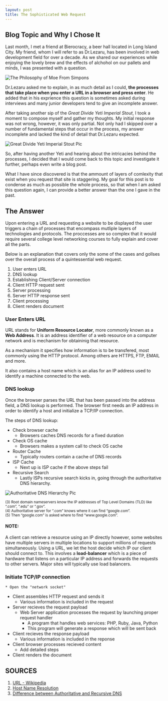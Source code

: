 ```yaml
---
layout: post
title: The Sophisticated Web Request
---
```


## Blog Topic and Why I Chose It

Last month, I met a friend at Bierocracy, a beer hall located in Long Island City. My friend, whom I will refer to as Dr.Lezaru, has been involved in web development field for over a decade. As we shared our experiences while enjoying the lovely brew and the effects of alchohol on our pallets and minds, I was presented with a question.

![The Philosophy of Moe From Simpons](http://www.dadsbigplan.com/wp-content/uploads/2011/05/beer-is-the-answer.jpg)

Dr.Lezaru asked me to explain, in as much detail as I could, **the processes that take place when you enter a URL in a browser and press enter**. He added that in his exprience this question is sometimes asked during interviews and many junior developers tend to give an incomplete answer.

After taking another sip of the _Great Divide Yeti Imperial Stout_, I took a moment to compose myself and gather my thoughts. My initial response was not wrong, however, it was only partial. Not only had I skipped over a number of fundamental steps that occur in the process, my answer incomplete and lacked the kind of detail that Dr.Lezaru expected.

![Great Divide Yeti Imperial Stout Pic](http://media-cache-ec0.pinimg.com/736x/6a/35/94/6a359488fab2d49364209ea9d2e02882.jpg)

So, after having another Yeti and hearing about the intricacies behind the processes, I decided that I would come back to this topic and investigate it further, perhaps even write a blog post.

What I have since discovered is that the ammount of layers of comlexity that exist when you request that site is staggering. My goal for this post is to condense as much as possible the whole process, so that when I am asked this question again, I can provide a better answer than the one I gave in the past.

## The Answer

Upon entering a URL and requesting a website to be displayed the user triggers a chain of processes that encompass mutliple layers of technologies and protocols. The proccesses are so complex that it would require several college level networking courses to fully explain and cover all the parts.

Below is an explanation that covers only the some of the cases and gollses over the overall process of a quintessential web request.

1. User enters URL
2. DNS lookup
3. Establishing Client/Server connection
4. Client HTTP request sent
5. Server processing
6. Server HTTP response sent
7. Client processing
8. Client renders document

### User Enters URL

URL stands for **Uniform Resource Locator**, more commonly known as a **Web Address**. It is an address identifier of a web resource on a computer network and is mechanism for obtaininig that resource.

As a mechanism it specifies how information is to be transfered, most commonly using the HTTP protocol. Among others are HTTPS, FTP, EMAIL and more.

It also contains a host name which is an alias for an IP address used to identify a machine connected to the web.

### DNS lookup

Once the browser parses the URL that has been passed into the address field, a DNS lookup is performed. The browser first needs an IP address in order to identify a host and initialize a TCP/IP connection.

The steps of DNS lookup:

* Check browser cache
    * Browsers caches DNS records for a fixed duration
* Check OS cache
    * Browsers makes a system call to check OS cache
* Router Cache
    * Typically routers contain a cache of DNS records
* ISP Cache
    * Next up is ISP cache if the above steps fail
* Recursive Search
    * Lastly ISPs recursive search kicks in, going through the authoritative DNS hierarchy.

![Authoritative DNS Hierarchy Pic](https://s3-us-west-1.amazonaws.com/umbrella-blog-uploads/wp-content/uploads/2014/07/Screen-Shot-2014-07-16-at-10.56.09-AM.png)

<sup>
(3) Root domain nameservers know the IP addresses of Top Level Domains (TLD) like “.com”, “.edu” or “.gov”.<br>
(4) Authoritative server for “.com” knows where it can find “google.com”.<br>
(5) Then “google.com” is asked where to find “www.google.com”.<br>
</sup>

#### NOTE:

A client can retrieve a resource using an IP directly however, some websites have multiple servers in multiple locations to support millions of requests simultaneously. Using a URL, we let the host decide which IP our client should connect to. This involves a **load-balancer** which is a piece of hardware that listens on a particular IP address and forwards the requests to other servers. Major sites will typically use load balancers.


### Initiate TCP/IP connection
    * Open the "network socket"



* Client assembles HTTP request and sends it
    * Various information is included in the request
* Server recieves the request payload
    * Web Server application processes the request by launching proper request handler
        * A program that handles web services: PHP, Ruby, Java, Python
        * This program will generate a response which will be sent back
* Client recieves the response payload
    * Various information is included in the reponse
* Client browser processes recieved content
    * Add detailed steps
* Client renders the document


## SOURCES

1. [URL - Wikipedia](https://en.wikipedia.org/wiki/Uniform_Resource_Locator)
2. [Host Name Resolution](https://technet.microsoft.com/en-us/library/cc958812.aspx)
3. [Difference between Authoritative and Recursive DNS](https://blog.opendns.com/2014/07/16/difference-authoritative-recursive-dns-nameservers/)